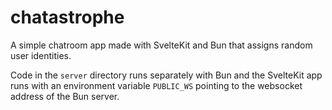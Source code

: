 # chatastrophe
A simple chatroom app made with SvelteKit and Bun that assigns random user identities.

Code in the `server` directory runs separately with Bun and the SvelteKit app runs with an environment variable `PUBLIC_WS` pointing to the websocket address of the Bun server.
